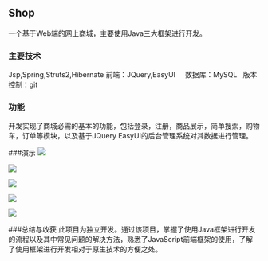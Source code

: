 ## Shop  
一个基于Web端的网上商城，主要使用Java三大框架进行开发。    
### 主要技术    
Jsp,Spring,Struts2,Hibernate
前端：JQuery,EasyUI    
数据库：MySQL      
版本控制：git  
### 功能  
开发实现了商城必需的基本的功能，包括登录，注册，商品展示，简单搜索，购物车，订单等模块，以及基于JQuery EasyUI的后台管理系统对其数据进行管理。

###演示
![](http://ww1.sinaimg.cn/large/006pWyi6gy1fdfs0y8pzrj312h0ktahk)  

![](http://ww1.sinaimg.cn/large/006pWyi6gy1fdfs1azgayj30yh0lf4hj)  

![](http://ww1.sinaimg.cn/large/006pWyi6gy1fdfs1yp4h7j30z70laapa)  

![](http://ww1.sinaimg.cn/large/006pWyi6gy1fdfs1knbrrj30xm0legnx)  

![](http://ww1.sinaimg.cn/large/006pWyi6gy1fdfs22x99vj31030lc0uk)

###总结与收获
此项目为独立开发。通过该项目，掌握了使用Java框架进行开发的流程以及其中常见问题的解决方法，熟悉了JavaScript前端框架的使用，了解了使用框架进行开发相对于原生技术的方便之处。